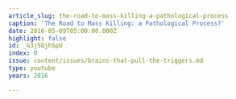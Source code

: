 ```yaml
---
article_slug: the-road-to-mass-killing-a-pathological-process
caption: 'The Road to Mass Killing: a Pathological Process?'
date: 2016-05-09T05:00:00.000Z
highlight: false
id: _G3j5QjhSpU
index: 0
issue: content/issues/brains-that-pull-the-triggers.md
type: youtube
years: 2016

---
```

